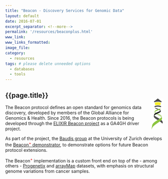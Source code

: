 ```yaml
---
title: "Beacon - Discovery Services for Genomic Data"
layout: default
date: 2016-07-01
excerpt_separator: <!--more-->
permalink: '/resources/beaconplus.html'
www_link:
www_links_formatted:
image_file:
category:
  - resources
tags: # please delete unneeded options
  - databases
  - tools
---
```


## {{page.title}}

<img style="float: right; max-width: 40px; margin-left: 20px; margin-top: -20px;" src="/assets/img/logo_beacon.png" />The Beacon protocol defines an open standard for genomics data discovery, developed by members of the Global Alliance for Genomics & Health. Since 2016, the Beacon protocols is being developed through the [ELIXIR Beacon project](https://beacon-project.io) as a GA4GH driver project.

<!--more-->

As part of the project, the [Baudis group](http://info.baudisgroup.org) at the University of Zurich develops the [Beacon<sup><span style="color: #d00;">+</span></sup> demonstrator](https://beacon.progenetix.org), to demonstrate options for future Beacon protocol extensions.

The Beacon<sup><span style="color: #d00;">+</span></sup> implementation is a custom front end on top of the - among others - [Progenetix](https://progenetix.org) and [arrayMap](https://arraymap.org) datasets, with emphasis on structural genome variations from cancer samples.

